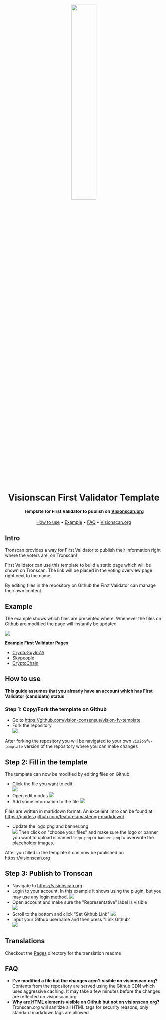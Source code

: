 <h1 align="center">
  <br>
  <img width="40%" src="https://github.com/vision-consensus/vision-material-repo/raw/master/images/vision-banner.png">
  <br>
  Visionscan First Validator Template
  <br>
</h1>

<h4 align="center">
  Template for First Validator to publish on <a href="https://visionscan.org">Visionscan.org</a>
</h4>

<p align="center">
  <a href="#how-to-use">How to use</a> •
  <a href="#example">Example</a> •
  <a href="#faq">FAQ</a> •
  <a href="https://visionscan.org">Visionscan.org</a>
</p>

## Intro

Tronscan provides a way for First Validator to publish their information right where the voters are, on Tronscan!

First Validator can use this template to build a static page which will be shown on Tronscan. The link will be placed in the voting overview page right next to the name.

By editing files in the repository on Github the First Validator can manage their own content.


## Example

The example shows which files are presented where. Whenever the files on Github are modified the page will instantly be updated

![](https://github.com/vision-consensus/vision-material-repo/raw/master/images/example-page.png)

__Example First Validator Pages__

* [CryptoGuyInZA](https://www.visionscan.org/#/representative/VMKWT86BYGSgtyeeYWcmuajzjtJhKGVBuF)
* [Skypeople](https://www.visionscan.org/#/representative/VMKWT86BYGSgtyeeYWcmuajzjtJhKGVBuF)
* [CryptoChain](https://www.visionscan.org/#/representative/VMKWT86BYGSgtyeeYWcmuajzjtJhKGVBuF)

## How to use

__This guide assumes that you already have an account which has First Validator (candidate) status__

### Step 1: Copy/Fork the template on Github

* Go to https://github.com/vision-consensus/vision-fv-template
* Fork the repository  
![](https://github.com/vision-consensus/vision-material-repo/raw/master/images/fork-repo.png)

After forking the repository you will be navigated to your own `visionfv-template` version of the repository where you can make changes

## Step 2: Fill in the template

The template can now be modified by editing files on Github.

* Click the file you want to edit  
![](https://github.com/vision-consensus/vision-material-repo/raw/master/images/github-open-file.png)
* Open edit modus
![](https://github.com/vision-consensus/vision-material-repo/raw/master/images/github-edit-file.png)
* Add some information to the file
![](https://github.com/vision-consensus/vision-material-repo/raw/master/images/edit-team-intro.png)

Files are written in markdown format. An excellent intro can be found at https://guides.github.com/features/mastering-markdown/

* Update the logo.png and banner.png  
![](https://github.com/vision-consensus/vision-material-repo/raw/master/images/github-upload-files.png) 
Then click on "choose your files" and make sure the logo or banner you want to upload is named `logo.png` or `banner.png` to overwrite the placeholder images.

After you filled in the template it can now be published on https://visionscan.org

## Step 3: Publish to Tronscan

* Navigate to https://visionscan.org
* Login to your account. In this example it shows using the plugin, but you may use any login method.
![](https://github.com/vision-consensus/vision-material-repo/raw/master/images/login-with-plugin.png)
* Open account and make sure the "Representative" label is visible  
![](https://github.com/vision-consensus/vision-material-repo/raw/master/images/open-account.png)
* Scroll to the bottom and click "Set Github Link"
![](https://github.com/vision-consensus/vision-material-repo/raw/master/images/set-github-link.png)
* Input your Github username and then press "Link Github"  
![](https://github.com/vision-consensus/vision-material-repo/raw/master/images/input-username.png)

## Translations

Checkout the [Pages](/pages) directory for the translation readme

## FAQ

* __I've modified a file but the changes aren't visible on visionscan.org?__  
  Contents from the repository are served using the Github CDN which uses aggressive caching. It may take a few minutes before the changes are reflected on visionscan.org.
* __Why are HTML elements visible on Github but not on visionscan.org?__  
  Tronscan.org will sanitize all HTML tags for security reasons, only standard markdown tags are allowed

